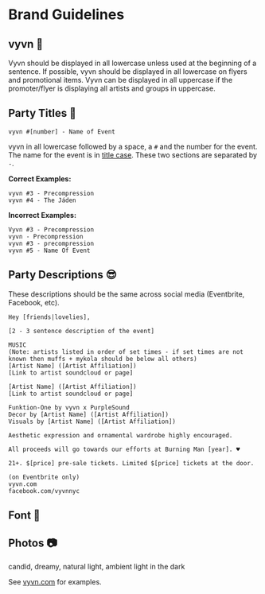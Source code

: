 # Brand Guidelines 

## vyvn :100:
Vyvn should be displayed in all lowercase unless used at the beginning of a sentence. If possible, vyvn should be displayed in all lowercase on flyers and promotional items. Vyvn can be displayed in all uppercase if the promoter/flyer is displaying all artists and groups in uppercase.

## Party Titles :tada:
```
vyvn #[number] - Name of Event
```
vyvn in all lowercase followed by a space, a `#` and the number for the event. The name for the event is in [title case](http://grammar-monster.com/lessons/capital_letters_title_case.htm). These two sections are separated by ` - `.

**Correct Examples:**
```
vyvn #3 - Precompression
vyvn #4 - The Jáden
```
        
**Incorrect Examples:**
```
Vyvn #3 - Precompression
vyvn - Precompression
vyvn #3 - precompression
vyvn #5 - Name Of Event
```

## Party Descriptions :sunglasses:
These descriptions should be the same across social media (Eventbrite, Facebook, etc).

```
Hey [friends|lovelies],

[2 - 3 sentence description of the event]

MUSIC
(Note: artists listed in order of set times - if set times are not known then muffs + mykola should be below all others)
[Artist Name] ([Artist Affiliation])
[Link to artist soundcloud or page]

[Artist Name] ([Artist Affiliation])
[Link to artist soundcloud or page]

Funktion-One by vyvn x PurpleSound
Decor by [Artist Name] ([Artist Affiliation])
Visuals by [Artist Name] ([Artist Affiliation])

Aesthetic expression and ornamental wardrobe highly encouraged.

All proceeds will go towards our efforts at Burning Man [year]. ♥

21+. $[price] pre-sale tickets. Limited $[price] tickets at the door.

(on Eventbrite only)
vyvn.com
facebook.com/vyvnnyc
```

## Font :page_facing_up:

## Photos :camera:
candid, dreamy, natural light, ambient light in the dark

See [vyvn.com](http://vyvn.com) for examples.
